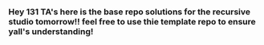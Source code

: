 ### Hey 131 TA's here is the base repo solutions for the recursive studio tomorrow!! feel free to use thie template repo to ensure yall's understanding!
